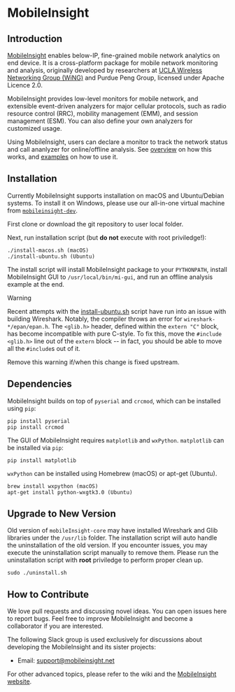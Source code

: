 MobileInsight
==============

## Introduction

[MobileInsight](http://mobileinsight.net) enables below-IP, fine-grained mobile network analytics on end device. It is a cross-platform package for mobile network monitoring and analysis, originally developed by researchers at [UCLA Wireless Networking Group (WiNG)](http://metro.cs.ucla.edu) and Purdue Peng Group, licensed under Apache Licence 2.0.

MobileInsight provides low-level monitors for mobile network, and extensible event-driven analyzers for major cellular protocols, such as radio resource control (RRC), mobility management (EMM), and session management (ESM). You can also define your own analyzers for customized usage.

Using MobileInsight, users can declare a monitor to track the network status and call ananlyzer for online/offline analysis. See [overview](http://mobileinsight.net/developer-guide.html) on how this works, and [examples](http://mobileinsight.net/tutorials.html) on how to use it.


## Installation

Currently MobileInsight supports installation on macOS and Ubuntu/Debian systems. To install it on Windows, please use our all-in-one virtual machine from [`mobileinsight-dev`](https://github.com/mobile-insight/mobileinsight-dev).



First clone or download the git repository to user local folder.



Next, run installation script (but __do not__ execute with root priviledge!):

    ./install-macos.sh (macOS)
    ./install-ubuntu.sh (Ubuntu)

The install script will install MobileInsight package to your `PYTHONPATH`, install MobileInsight GUI to `/usr/local/bin/mi-gui`, and run an offline analysis example at the end.

> [!WARNING]
>
> Recent attempts with the [install-ubuntu.sh](install-ubuntu.sh) script have run into an issue with building Wireshark. Notably, the compiler throws an error for `wireshark-*/epan/epan.h`. The `<glib.h>` header, defined within the `extern "C"` block, has become incompatible with pure C-style. To fix this, move the `#include <glib.h>` line out of the `extern` block -- in fact, you should be able to move all the `#include`s out of it.
>
> Remove this warning if/when this change is fixed upstream.


## Dependencies

MobileInsight builds on top of `pyserial` and `crcmod`, which can be installed using `pip`:

    pip install pyserial
    pip install crcmod

The GUI of MobileInsight requires `matplotlib` and `wxPython`. `matplotlib` can be installed via `pip`:

    pip install matplotlib

`wxPython` can be installed using Homebrew (macOS) or apt-get (Ubuntu).

    brew install wxpython (macOS)
    apt-get install python-wxgtk3.0 (Ubuntu)


## Upgrade to New Version

Old version of `mobileInsight-core` may have installed Wireshark and Glib libraries under the `/usr/lib` folder. The installation script will auto handle the uninstallation of the old version. If you encounter issues, you may execute the uninstallation script manually to remove them. Please run the uninstallation script with __root__ priviledge to perform proper clean up.

    sudo ./uninstall.sh


## How to Contribute

We love pull requests and discussing novel ideas. You can open issues here to report bugs. Feel free to improve MobileInsight and become a collaborator if you are interested.

The following Slack group is used exclusively for discussions about developing the MobileInsight and its sister projects:

+ Email: support@mobileinsight.net

For other advanced topics, please refer to the wiki and the [MobileInsight website](http://mobileinsight.net).

